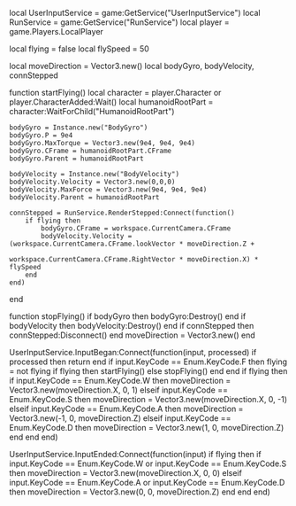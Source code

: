 local UserInputService = game:GetService("UserInputService")
local RunService = game:GetService("RunService")
local player = game.Players.LocalPlayer

local flying = false
local flySpeed = 50

local moveDirection = Vector3.new()
local bodyGyro, bodyVelocity, connStepped

function startFlying()
    local character = player.Character or player.CharacterAdded:Wait()
    local humanoidRootPart = character:WaitForChild("HumanoidRootPart")

    bodyGyro = Instance.new("BodyGyro")
    bodyGyro.P = 9e4
    bodyGyro.MaxTorque = Vector3.new(9e4, 9e4, 9e4)
    bodyGyro.CFrame = humanoidRootPart.CFrame
    bodyGyro.Parent = humanoidRootPart

    bodyVelocity = Instance.new("BodyVelocity")
    bodyVelocity.Velocity = Vector3.new(0,0,0)
    bodyVelocity.MaxForce = Vector3.new(9e4, 9e4, 9e4)
    bodyVelocity.Parent = humanoidRootPart

    connStepped = RunService.RenderStepped:Connect(function()
        if flying then
            bodyGyro.CFrame = workspace.CurrentCamera.CFrame
            bodyVelocity.Velocity = (workspace.CurrentCamera.CFrame.lookVector * moveDirection.Z +
                                     workspace.CurrentCamera.CFrame.RightVector * moveDirection.X) * flySpeed
        end
    end)
end

function stopFlying()
    if bodyGyro then bodyGyro:Destroy() end
    if bodyVelocity then bodyVelocity:Destroy() end
    if connStepped then connStepped:Disconnect() end
    moveDirection = Vector3.new()
end

UserInputService.InputBegan:Connect(function(input, processed)
    if processed then return end
    if input.KeyCode == Enum.KeyCode.F then
        flying = not flying
        if flying then
            startFlying()
        else
            stopFlying()
        end
    end
    if flying then
        if input.KeyCode == Enum.KeyCode.W then
            moveDirection = Vector3.new(moveDirection.X, 0, 1)
        elseif input.KeyCode == Enum.KeyCode.S then
            moveDirection = Vector3.new(moveDirection.X, 0, -1)
        elseif input.KeyCode == Enum.KeyCode.A then
            moveDirection = Vector3.new(-1, 0, moveDirection.Z)
        elseif input.KeyCode == Enum.KeyCode.D then
            moveDirection = Vector3.new(1, 0, moveDirection.Z)
        end
    end
end)

UserInputService.InputEnded:Connect(function(input)
    if flying then
        if input.KeyCode == Enum.KeyCode.W or input.KeyCode == Enum.KeyCode.S then
            moveDirection = Vector3.new(moveDirection.X, 0, 0)
        elseif input.KeyCode == Enum.KeyCode.A or input.KeyCode == Enum.KeyCode.D then
            moveDirection = Vector3.new(0, 0, moveDirection.Z)
        end
    end
end)
